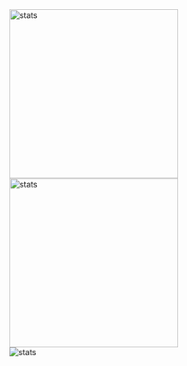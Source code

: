 <div style="display=flex; flex-direction=row">
  <img width=300px height=300px src="https://github-readme-stats.vercel.app/api?username=GustavoPimentaRibeiro&theme=react&show_icons=true&hide_border=true&count_private=true" alt="stats" /> 
  <img width=300px height=300px src="https://github-readme-stats.vercel.app/api/top-langs/?username=GustavoPimentaRibeiro&theme=react&show_icons=true&hide_border=true&layout=compact" alt="stats" /> 
</div>
<img src="https://github-readme-streak-stats.herokuapp.com/?user=GustavoPimentaRibeiro&theme=react&hide_border=true" alt="stats" /> 
